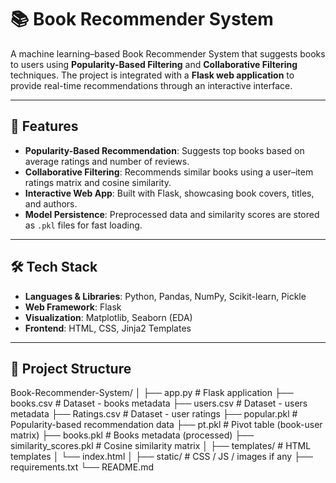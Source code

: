 # 📚 Book Recommender System  

A machine learning–based Book Recommender System that suggests books to users using **Popularity-Based Filtering** and **Collaborative Filtering** techniques. The project is integrated with a **Flask web application** to provide real-time recommendations through an interactive interface.  

---

## 🚀 Features  
- **Popularity-Based Recommendation**: Suggests top books based on average ratings and number of reviews.  
- **Collaborative Filtering**: Recommends similar books using a user–item ratings matrix and cosine similarity.  
- **Interactive Web App**: Built with Flask, showcasing book covers, titles, and authors.  
- **Model Persistence**: Preprocessed data and similarity scores are stored as `.pkl` files for fast loading.  

---

## 🛠️ Tech Stack  
- **Languages & Libraries**: Python, Pandas, NumPy, Scikit-learn, Pickle  
- **Web Framework**: Flask  
- **Visualization**: Matplotlib, Seaborn (EDA)  
- **Frontend**: HTML, CSS, Jinja2 Templates  

---

## 📂 Project Structure  

Book-Recommender-System/
│
├── app.py # Flask application
├── books.csv # Dataset - books metadata
├── users.csv # Dataset - users metadata
├── Ratings.csv # Dataset - user ratings
├── popular.pkl # Popularity-based recommendation data
├── pt.pkl # Pivot table (book-user matrix)
├── books.pkl # Books metadata (processed)
├── similarity_scores.pkl # Cosine similarity matrix
│
├── templates/ # HTML templates
│ └── index.html
│
├── static/ # CSS / JS / images if any
├── requirements.txt
└── README.md

